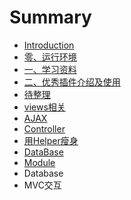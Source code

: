 # Summary

* [Introduction](README.md)
* [零、运行环境](yun_xing_huan_jing.md)
* [一、学习资料](学习资料.md)
* [二、优秀插件介绍及使用](Helper相关.md)
* [待整理](传参数.md)
* [views相关](view.md)
* [AJAX](ajax.md)
* [Controller](controller.md)
* [用Helper瘦身](合理使用Helper.md)
* [DataBase](数据库导出ER模型.md)
* [Module](module.md)
* Database
* MVC交互

